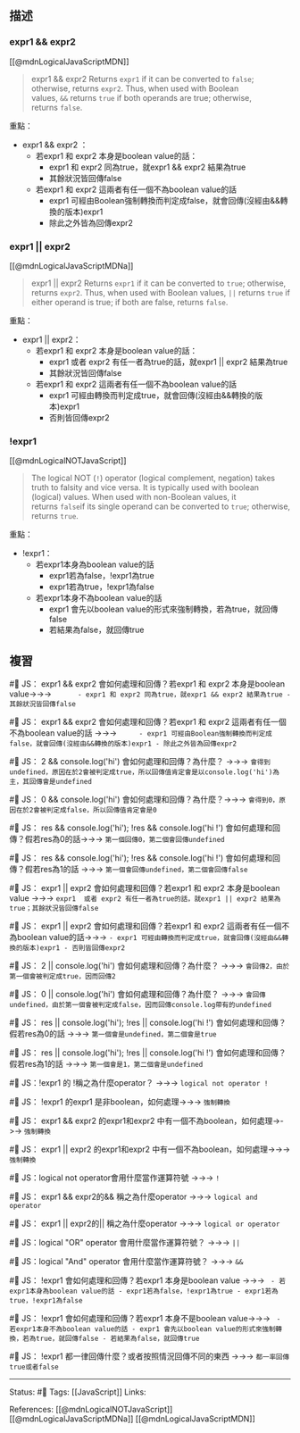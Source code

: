 
## 描述


### expr1 && expr2 
[[@mdnLogicalJavaScriptMDN]]
> expr1 && expr2
> Returns `expr1` if it can be converted to `false`; otherwise, returns `expr2`. Thus, when used with Boolean values, `&&` returns `true` if both operands are true; otherwise, returns `false`.



重點：
- expr1 && expr2 ：
	- 若expr1 和 expr2 本身是boolean value的話：
		- expr1 和 expr2 同為true，就expr1 && expr2 結果為true
		- 其餘狀況皆回傳false
	- 若expr1 和 expr2 這兩者有任一個不為boolean value的話
		- expr1 可經由Boolean強制轉換而判定成false，就會回傳(沒經由&&轉換的版本)expr1
		- 除此之外皆為回傳expr2

### expr1 || expr2
[[@mdnLogicalJavaScriptMDNa]]
> expr1 || expr2
> Returns `expr1` if it can be converted to `true`; otherwise, returns `expr2`. Thus, when used with Boolean values, `||` returns `true` if either operand is true; if both are false, returns `false`.

重點：
- expr1 || expr2：
	- 若expr1 和 expr2 本身是boolean value的話：
		- expr1  或者 expr2 有任一者為true的話，就expr1 || expr2 結果為true
		- 其餘狀況皆回傳false
	- 若expr1 和 expr2 這兩者有任一個不為boolean value的話
		- expr1 可經由轉換而判定成true，就會回傳(沒經由&&轉換的版本)expr1
		- 否則皆回傳expr2


### !expr1

[[@mdnLogicalNOTJavaScript]]
> The logical NOT (`!`) operator (logical complement, negation) takes truth to falsity and vice versa. It is typically used with boolean (logical) values. When used with non-Boolean values, it returns `false`if its single operand can be converted to `true`; otherwise, returns `true`.


重點：
- !expr1：
	- 若expr1本身為boolean value的話
		- expr1若為false，!expr1為true
		- expr1若為true，!expr1為false
	- 若expr1本身不為boolean value的話
		- expr1 會先以boolean value的形式來強制轉換，若為true，就回傳false
		- 若結果為false，就回傳true

## 複習
#🧠 JS： expr1 && expr2 會如何處理和回傳？若expr1 和 expr2 本身是boolean value->->-> `		- expr1 和 expr2 同為true，就expr1 && expr2 結果為true - 其餘狀況皆回傳false`
<!--SR:!2022-12-06,20,250-->

#🧠 JS： expr1 && expr2 會如何處理和回傳？若expr1 和 expr2 這兩者有任一個不為boolean value的話 ->->-> `		- expr1 可經由Boolean強制轉換而判定成false，就會回傳(沒經由&&轉換的版本)expr1 - 除此之外皆為回傳expr2`
<!--SR:!2022-12-17,28,250-->

#🧠 JS： 2 && console.log('hi') 會如何處理和回傳？為什麼？ ->->-> `會得到undefined，原因在於2會被判定成true，所以回傳值肯定會是以console.log('hi')為主，其回傳會是undefined`
<!--SR:!2022-12-17,28,250-->


#🧠 JS： 0 && console.log('hi') 會如何處理和回傳？為什麼？->->-> `會得到0，原因在於2會被判定成false，所以回傳值肯定會是0`
<!--SR:!2022-12-14,25,250-->

#🧠 JS： res && console.log('hi');  !res && console.log('hi !') 會如何處理和回傳？假若res為0的話->->-> `第一個回傳0，第二個會回傳undefined`
<!--SR:!2022-12-17,28,250-->


#🧠 JS： res && console.log('hi');  !res && console.log('hi !') 會如何處理和回傳？假若res為1的話 ->->-> `第一個會回傳undefined，第二個會回傳false`
<!--SR:!2022-12-05,19,250-->



#🧠  JS： expr1 || expr2 會如何處理和回傳？若expr1 和 expr2 本身是boolean value ->->-> `expr1  或者 expr2 有任一者為true的話，就expr1 || expr2 結果為true；其餘狀況皆回傳false`
<!--SR:!2022-12-17,28,250-->

#🧠 JS： expr1 || expr2 會如何處理和回傳？若expr1 和 expr2 這兩者有任一個不為boolean value的話->->-> `- expr1 可經由轉換而判定成true，就會回傳(沒經由&&轉換的版本)expr1 - 否則皆回傳expr2`
<!--SR:!2022-12-16,27,250-->

#🧠 JS： 2 || console.log('hi') 會如何處理和回傳？為什麼？ ->->-> `會回傳2，由於第一個會被判定成true，因而回傳2`
<!--SR:!2022-12-15,26,250-->

#🧠 JS： 0 || console.log('hi') 會如何處理和回傳？為什麼？ ->->-> `會回傳undefined，由於第一個會被判定成false，因而回傳console.log帶有的undefined`
<!--SR:!2022-12-17,28,250-->

#🧠 JS： res || console.log('hi');  !res || console.log('hi !') 會如何處理和回傳？假若res為0的話 ->->-> `第一個會是undefined，第二個會是true`
<!--SR:!2022-12-10,23,250-->

#🧠 JS： res || console.log('hi');  !res || console.log('hi !') 會如何處理和回傳？假若res為1的話 ->->-> `第一個會是1，第二個會是undefined`
<!--SR:!2022-12-09,22,250-->


#🧠 JS：!expr1 的 !稱之為什麼operator？ ->->-> `logical not operator !`
<!--SR:!2022-12-08,21,250-->

#🧠 JS： !expr1  的expr1 是非boolean，如何處理->->-> `強制轉換`
<!--SR:!2022-12-06,20,250-->

#🧠 JS： expr1 && expr2  的expr1和expr2 中有一個不為boolean，如何處理->->-> `強制轉換`
<!--SR:!2023-01-22,48,250-->

#🧠 JS： expr1 || expr2  的expr1和expr2 中有一個不為boolean，如何處理->->-> `強制轉換`
<!--SR:!2022-12-17,28,250-->


#🧠 JS：logical not operator會用什麼當作運算符號 ->->-> `!`
<!--SR:!2022-12-16,27,250-->

#🧠 JS： expr1 && expr2的&& 稱之為什麼operator ->->-> `logical and operator`
<!--SR:!2022-12-10,23,250-->

#🧠 JS： expr1 || expr2的|| 稱之為什麼operator ->->-> `logical or operator`
<!--SR:!2023-01-25,51,250-->

#🧠 JS：logical "OR" operator 會用什麼當作運算符號？ ->->-> `||`
<!--SR:!2022-12-17,28,250-->


#🧠 JS：logical "And" operator 會用什麼當作運算符號？ ->->-> `&&`
<!--SR:!2022-12-16,27,250-->

#🧠 JS： !expr1 會如何處理和回傳？若expr1 本身是boolean value ->->-> `	- 若expr1本身為boolean value的話 - expr1若為false，!expr1為true - expr1若為true，!expr1為false`
<!--SR:!2022-12-16,27,250-->


#🧠 JS： !expr1 會如何處理和回傳？若expr1 本身不是boolean value->->-> `	- 若expr1本身不為boolean value的話 - expr1 會先以boolean value的形式來強制轉換，若為true，就回傳false - 若結果為false，就回傳true`
<!--SR:!2023-01-24,50,250-->

#🧠 JS： !expr1 都一律回傳什麼？或者按照情況回傳不同的東西 ->->-> `都一率回傳true或者false`
<!--SR:!2022-12-08,21,250-->

---
Status: #🌱 
Tags:
[[JavaScript]]
Links:

References:
[[@mdnLogicalNOTJavaScript]]
[[@mdnLogicalJavaScriptMDNa]]
[[@mdnLogicalJavaScriptMDN]]
